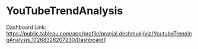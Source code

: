 # YouTubeTrendAnalysis

Dashboard Link: https://public.tableau.com/app/profile/pranjal.deshmukj/viz/YoutubeTrendingAnalysis_17268328207230/Dashboard1
